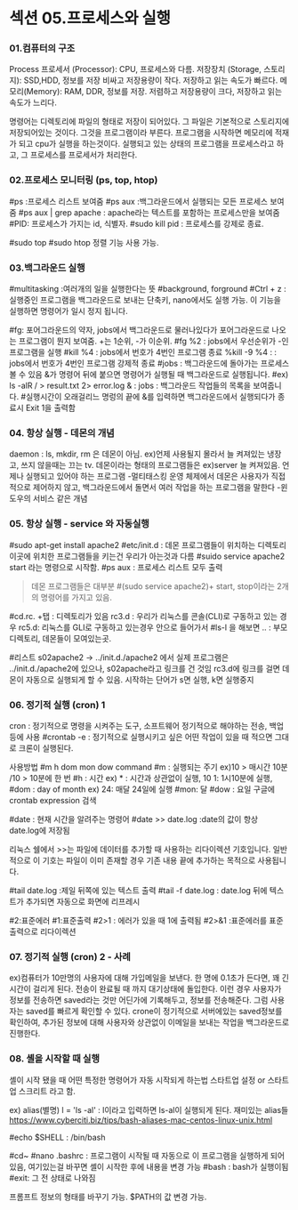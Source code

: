 # 섹션 05.프로세스와 실행

### 01.컴퓨터의 구조
Process
프로세서 (Processor): CPU, 프로세스와 다름.
저장장치 (Storage, 스토리지): SSD,HDD, 정보를 저장
비싸고 저장용량이 작다. 저장하고 읽는 속도가 빠르다.
메모리(Memory): RAM, DDR, 정보를 저장.
저렴하고 저장용량이 크다, 저장하고 읽는 속도가 느리다.
 
명령어는 디렉토리에 파일의 형태로 저장이 되어있다. 그 파일은 기본적으로 스토리지에 저장되어있는 것이다. 그것을 프로그램이라 부른다. 프로그램을 시작하면 메모리에 적재가 되고 cpu가 실행을 하는것이다. 실행되고 있는 상태의 프로그램을 프로세스라고 하고, 그 프로세스를 프로세서가 처리한다.

### 02.프로세스 모니터링 (ps, top, htop)
#ps :프로세스 리스트 보여줌
#ps aux :백그라운드에서 실행되는 모든 프로세스 보여줌
#ps aux | grep apache : apache라는 텍스트를 포함하는 프로세스만을 보여줌
#PID: 프로세스가 가지는 id, 식별자.
#sudo kill pid : 프로세스를 강제로 종료.
 
#sudo top 
#sudo htop 정렬 기능 사용 가능.
 
### 03.백그라운드 실행
#multitasking :여러개의 일을 실행한다는 뜻
#background, forground
#Ctrl + z : 실행중인 프로그램을 백그라운드로 보내는 단축키, nano에서도 실행 가능.
이 기능을 실행하면 명령어가 일시 정지 됩니다.


#fg: 포어그라운드의 약자,
jobs에서 백그라운드로 물러나있다가 포어그라운드로 나오는 프로그램이 뭔지 보여줌. +는 1순위, -가 이순위.
#fg %2 : jobs에서 우선순위가 -인 프로그램을 실행
#kill %4 : jobs에서 번호가 4번인 프로그램 종료
%kill -9 %4 : : jobs에서 번호가 4번인 프로그램 강제적 종료
#jobs : 백그라운드에 돌아가는 프로세스 볼 수 있음
&가 명령어 뒤에 붙으면 명령어가 실행될 때 백그라운드로 실행됩니다.
#ex) ls -alR / > result.txt 2> error.log & : jobs : 백그라운드 작업들의 목록을 보여줍니다.
#실행시간이 오래걸리느 명렁의 끝에 &를 입력하면 백그라운드에서 실행되다가 종료시 Exit 1을 출력함

### 04. 항상 실행 - 데몬의 개념
daemon : ls, mkdir, rm 은 데몬이 아님. 
ex)언제 사용될지 몰라서 늘 켜져있는 냉장고, 쓰지 않을때는 끄는 tv.
데몬이라는 형태의 프로그램들은 ex)server 늘 켜져있음.
언제나 실행되고 있어야 하는 프로그램 
-멀티태스킹 운영 체제에서 데몬은 사용자가 직접적으로 제어하지 않고, 백그라운드에서 돌면서 여러 작업을 하는 프로그램을 말한다
-윈도우의 서비스 같은 개념

### 05. 항상 실행 - service 와 자동실행

#sudo apt-get install apache2
#etc/init.d : 데몬 프로그램들이 위치하는 디렉토리
이곳에 위치한 프로그램들을 키는건 우리가 아는것과 다름
#suido service apache2 start 라는 명령으로 시작함.
#ps aux : 프로세스 리스트 모두 출력
> 데몬 프로그램들은 대부분 #(sudo service apache2)+ start, stop이라는 2개의 명령어를 가지고 있음. 
 
#cd.rc. +탭 : 디렉토리가 있음
rc3.d : 우리가 리눅스를 콘솔(CLI)로 구동하고 있는 경우 rc5.d: 리눅스를 GLI로 구동하고 있는경우 안으로 들어가서 #ls-l 을 해보면 .. : 부모디렉토리, 데몬들이 모여있는곳.

#리스트 s02apache2 -> ../init.d./apache2 에서
실제 프로그램은 ../init.d./apache2에 있으나, s02apache라고 링크를 건 것임
rc3.d에 링크를 걸면 데몬이 자동으로 실행되게 할 수 있음.
시작하는 단어가 s면 실행, k면 실행중지

### 06. 정기적 실행 (cron) 1
cron : 정기적으로 명령을 시켜주는 도구, 소프트웨어
정기적으로 해야하는 전송, 백업 등에 사용
#crontab -e : 정기적으로 실행시키고 싶은 어떤 작업이 있을 때 적으면 그대로 크론이 실행된다.
 
사용방법
#m h dom mon dow command
#m : 실행되는 주기
ex)10 > 매시간 10분 /10 > 10분에 한 번
#h : 시간
ex) * : 시간과 상관없이 실행, 10 1: 1시10분에 실행,
#dom : day of month 
ex) 24: 매달 24일에 실행
#mon: 달
#dow : 요일 
구글에 crontab expression 검색


#date : 현재 시간을 알려주는 명령어
#date >> date.log :date의 값이 항상 date.log에 저장됨
 
리눅스 쉘에서 >>는 파일에 데이터를 추가할 때 사용하는 리다이렉션 기호입니다. 일반적으로 이 기호는 파일이 이미 존재할 경우 기존 내용 끝에 추가하는 목적으로 사용됩니다.
 
#tail date.log :제일 뒤쪽에 있는 텍스트 출력
#tail -f date.log : date.log 뒤에 텍스트가 추가되면 자동으로 화면에 리프레시
 
#2:표준에러
#1:표준출력
#2>1 : 에러가 있을 때 1에 출력됨
#2>&1 :표준에러를 표준출력으로 리다이렉션

### 07. 정기적 실행 (cron) 2 - 사례

ex)컴퓨터가 10만명의 사용자에 대해 가입메일을 보낸다. 한 명에 0.1초가 든다면, 꽤 긴 시간이 걸리게 된다. 
전송이 완료될 때 까지 대기상태에 돌입한다.
이런 경우 사용자가 정보를 전송하면 saved라는 것만 어딘가에 기록해두고, 정보를 전송해준다. 그럼 사용자는 saved를 빠르게 확인할 수 있다.
crone이 정기적으로 서버에있는 saved정보를 확인하여, 추가된 정보에 대해 사용자와 상관없이 이메일을 보내는 작업을 백그라운드로 진행한다.

### 08. 셸을 시작할 때 실행
셸이 시작 됐을 때 어떤 특정한 명령어가 자동 시작되게 하는법
스타트업 설정 or 스타트업 스크리트 라고 함.

ex) alias(별명) l = 'ls -al' : l이라고 입력하면 ls-al이 실행되게 된다. 
재미있는 alias들 
https://www.cyberciti.biz/tips/bash-aliases-mac-centos-linux-unix.html
 
#echo $SHELL : /bin/bash
 
#cd~
#nano .bashrc : 프로그램이 시작될 때 자동으로 이 프로그램을 실행하게 되어있음, 여기있는걸 바꾸면 셸이 시작한 후에 내용을 변경 가능
#bash : bash가 실행이됨
#exit: 그 전 상태로 나와짐
 
프롬프트 정보의 형태를 바꾸기 가능.
$PATH의 값 변경 가능.